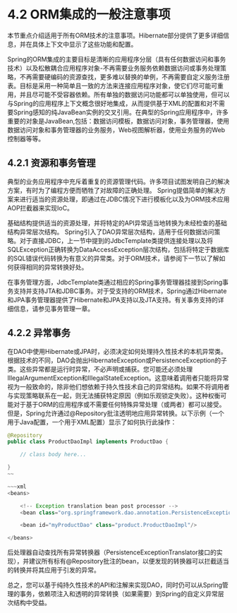 #  4.2 ORM集成的一般注意事项

本节重点介绍适用于所有ORM技术的注意事项。Hibernate部分提供了更多详细信息，并在具体上下文中显示了这些功能和配置。

Spring的ORM集成的主要目标是清晰的应用程序分层（具有任何数据访问和事务技术）以及松散耦合应用程序对象-不再需要业务服务依赖数据访问或事务处理策略，不再需要硬编码的资源查找，更多难以替换的单例，不再需要自定义服务注册表。目标是采用一种简单且一致的方法来连接应用程序对象，使它们尽可能可重用，并且尽可能不受容器依赖。所有单独的数据访问功能都可以单独使用，但可以与Spring的应用程序上下文概念很好地集成，从而提供基于XML的配置和对不需要Spring感知的纯JavaBean实例的交叉引用。在典型的Spring应用程序中，许多重要的对象是JavaBean,包括：数据访问模板，数据访问对象，事务管理器，使用数据访问对象和事务管理器的业务服务，Web视图解析器，使用业务服务的Web控制器等等。

## 4.2.1 资源和事务管理

典型的业务应用程序中充斥着重复的资源管理代码。许多项目试图发明自己的解决方案，有时为了编程方便而牺牲了对故障的正确处理。 Spring提倡简单的解决方案来进行适当的资源处理，即通过在JDBC情况下进行模板化以及为ORM技术应用AOP拦截器来实现IoC。

基础结构提供适当的资源处理，并将特定的API异常适当地转换为未经检查的基础结构异常层次结构。 Spring引入了DAO异常层次结构，适用于任何数据访问策略。对于直接JDBC，上一节中提到的JdbcTemplate类提供连接处理以及将SQLException正确转换为DataAccessException层次结构，包括将特定于数据库的SQL错误代码转换为有意义的异常类。对于ORM技术，请参阅下一节以了解如何获得相同的异常转换好处。

在事务管理方面，JdbcTemplate类通过相应的Spring事务管理器挂接到Spring事务支持并支持JTA和JDBC事务。对于受支持的ORM技术，Spring通过Hibernate和JPA事务管理器提供了Hibernate和JPA支持以及JTA支持。有关事务支持的详细信息，请参见事务管理一章。

## 4.2.2 异常事务

在DAO中使用Hibernate或JPA时，必须决定如何处理持久性技术的本机异常类。根据技术的不同，DAO会抛出HibernateException或PersistenceException的子类。这些异常都是运行时异常，不必声明或捕获。您可能还必须处理IllegalArgumentException和IllegalStateException。这意味着调用者只能将异常视为一般致命的，除非他们想依赖于持久性技术自己的异常结构。如果不将调用者与实现策略联系在一起，则无法捕获特定原因（例如乐观锁定失败）。这种权衡可能对于基于ORM的应用程序或不需要任何特殊异常处理（或两者）都可以接受。但是，Spring允许通过@Repository批注透明地应用异常转换。以下示例（一个用于Java配置，一个用于XML配置）显示了如何执行此操作：

~~~java
@Repository
public class ProductDaoImpl implements ProductDao {

    // class body here...

}
~~

~~~xml
<beans>

    <!-- Exception translation bean post processor -->
    <bean class="org.springframework.dao.annotation.PersistenceExceptionTranslationPostProcessor"/>

    <bean id="myProductDao" class="product.ProductDaoImpl"/>

</beans>
~~~

后处理器自动查找所有异常转换器（PersistenceExceptionTranslator接口的实现），并建议所有标有@Repository批注的bean，以便发现的转换器可以拦截适当的转换并将其应用于引发的异常。

总之，您可以基于纯持久性技术的API和注解来实现DAO，同时仍可以从Spring管理的事务，依赖项注入和透明的异常转换（如果需要）到Spring的自定义异常层次结构中受益。